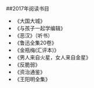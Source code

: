 ##2017年阅读书目

- 《大国大城》
- 《与孩子一起学编辑》
- 《恶汉》（听书）
- 《鲁迅全集20卷》
- 《金瓶梅(汇评本)》
- 《男人来自火星，女人来自金星》
- 《反脆弱》
- 《资治通鉴》
- 《王阳明全集》
